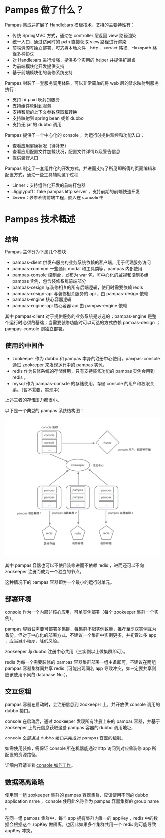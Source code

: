 # Pampas 做了什么？

Pampas 集成并扩展了 Handlebars 模板技术，支持的主要特性有：

-   传统 SpringMVC 方式，通过在 controller 层返回 view 路径渲染
-   统一入口，通过访问时的 path 直接获取 view 路径进行渲染
-   前端资源可独立部署，可支持本地文件、http 、servlet 路径、classpath 路径多种协议
-   对 Handlebars 进行增强，提供多个实用的 helper 并提供扩展点
-   为前端模块化开发提供支持
-   基于前端模块化的装修系统支持

Pampas 封装了一套服务调用体系，可以非常简单的将 web 层的请求映射到服务执行：

-   支持 http url 映射到服务
-   支持组件映射到服务
-   支持智能的上下文参数获取和转换
-   支持映射到 spring bean 或者 dubbo
-   支持无 jar 的 dubbo 调用

Pampas 提供了一个中心化的 console ，为运行时提供监控和功能入口：

-   查看应用健康状况（待补充）
-   查看应用配置文件加载状况，配置文件详情以及警告信息
-   提供装修入口

Pampas 制定了一套组件化的开发方式，并进而支持了所见即所得的页面编辑和配置方式，通过一些工具辅助这个过程

-   Linner：支持组件化开发的前端打包器
-   Jigglypuff：fake pampas http server ，支持前期的前端快速开发
-   Eevee：装修系统前端工程，嵌入在 console 中

# Pampas 技术概述

## 结构

Pampas 主体分为下属几个模块

-   pampas-client 供发布服务的业务系统依赖的客户端，用于代理服务访问
-   pampas-common 一些通用 modal 和工具类等，pampas 内部使用
-   pampas-console 控制台，发布为 war 包，可中心化的监视和控制多组 pampas 实例，包含装修系统前端部分
-   pampas-design 与装修相关的所有后端逻辑，使用时需要依赖 redis
-   pampas-design-api 与装修相关服务的 api ，由 pampas-design 依赖
-   pampas-engine 核心容器逻辑
-   pampas-engine-api 核心容器 api 由 pampas-engine 依赖

其中 pampas-client 对于提供服务的业务系统是必选的；pampas-engine 是整个运行时必须的基础；当需要装修功能时可以可选的方式依赖 pampas-design ；pampas-console 则独立部署。

## 使用的中间件

-   zookeeper 作为 dubbo 和 pampas 本身的注册中心使用，pampas-console 通过 zookeeper 来发现运行中的 pampas 实例。
-   redis 作为装修系统的存储使用，只有支持装修功能的 pampas 实例会用到 redis 。
-   mysql 作为 pampas-console 的存储使用，存储 console 的用户和权限关系。（暂不需要，实现中）

上述三者的存储压力都很小。

以下是一个典型的 pampas 系统结构图：

![pampas 系统结构图](img/pampas_struct.png)

其中 pampas 容器也可以不使用装修进而不依赖 redis ，进而还可以不向 zookeeper 注册而成为一个独立的节点。

这种情况下的 pampas 容器即为一个最小的运行时单元。

## 部署环境

console 作为一个内部非核心应用，可单实例部署（每个 zookeeper 集群一个实例）。

pampas 容器试需要可部署多集群，每集群不限实例数量，推荐至少双实例互为备份。但对于中心化的部署方式，不建议一个集群中实例更多，并托管过多 app ，应当减小粒度，降低风险。

zookeeper 与 dubbo 注册中心共用（三实例以上做集群即可）。

redis 为每一个需要装修的 pampas 容器集群部署一组主备即可，不建议在两组 pampas 容器集群间共享 redis（可能出现同名 app 导致冲突，如一定要共享则应该使用不同的 database No.）。

## 交互逻辑

pampas 容器在启动时，会注册信息到 zookeeper 上，并开放供 console 调用的 dubbo 接口。

console 在启动后，通过 zookeeper 发现所有注册上来的 pampas 容器，并基于 zookeeper 上的元信息获取这些 pampas 容器的 dubbo 调用地址。

console 全部通过 dubbo 接口来完成对 pampas 容器的控制。

如需使用装修，需保证 console 所在机器能通过 http 访问到对应需装修 app 所配置的资源路径。

详细内容请查看 [console 如何工作](./how_console_works.md)。

## 数据隔离策略

使用同一组 zookeeper 集群的 pampas 容器集群，应该使用不同的 dubbo application name ，console 使用此名称作为 pampas 容器集群的 group name 。

在同一组 pampas 集群中，每个 app 拥有集群内惟一的 appKey ，redis 中的数据会根据这个 appKey 做隔离，也因此如果多个集群共用一个 redis 则可能导致 appKey 冲突。
